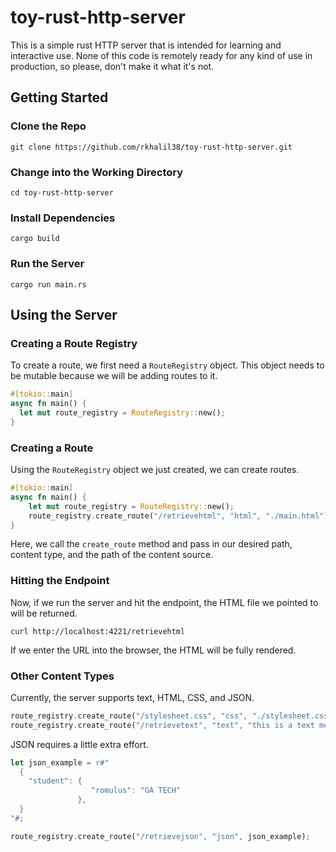 # toy-rust-http-server

This is a simple rust HTTP server that is intended for learning and interactive use.
None of this code is remotely ready for any kind of use in production, so please, don't make it what it's not.

## Getting Started

### Clone the Repo
```
git clone https://github.com/rkhalil38/toy-rust-http-server.git
```

### Change into the Working Directory
```
cd toy-rust-http-server
```
### Install Dependencies
```
cargo build
```
### Run the Server
```
cargo run main.rs
```

## Using the Server

### Creating a Route Registry
To create a route, we first need a `RouteRegistry` object. This object needs to be mutable because we will be adding routes to it.
```rust
#[tokio::main]
async fn main() {
  let mut route_registry = RouteRegistry::new();
}
```
### Creating a Route
Using the `RouteRegistry` object we just created, we can create routes.
```rust
#[tokio::main]
async fn main() {
    let mut route_registry = RouteRegistry::new();
    route_registry.create_route("/retrievehtml", "html", "./main.html");
}
```
Here, we call the `create_route` method and pass in our desired path, content type, and the path of the content source.

### Hitting the Endpoint
Now, if we run the server and hit the endpoint, the HTML file we pointed to will be returned.
```
curl http://localhost:4221/retrievehtml
```
If we enter the URL into the browser, the HTML will be fully rendered.
### Other Content Types
Currently, the server supports text, HTML, CSS, and JSON.
```rust
route_registry.create_route("/stylesheet.css", "css", "./stylesheet.css");
route_registry.create_route("/retrievetext", "text", "this is a text message");
```
JSON requires a little extra effort.
```rust
let json_example = r#"
  {
    "student": {
                  "romulus": "GA TECH"
               },
  }
"#;

route_registry.create_route("/retrievejson", "json", json_example);
```
